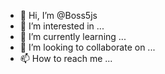 - 👋 Hi, I’m @Boss5js
- 👀 I’m interested in ...
- 🌱 I’m currently learning ...
- 💞️ I’m looking to collaborate on ...
- 📫 How to reach me ...

<!---
Boss5js/Boss5js is a ✨ special ✨ repository because its `README.md` (this file) appears on your GitHub profile.
You can click the Preview link to take a look at your changes.
--->
